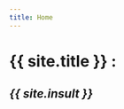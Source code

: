 ```yaml
---
title: Home
---
```


<html>
  <head>
    <meta charset="utf-8">
    <title>{{ page.title }}</title>
  </head>
  <body>
    <h1>{{ site.title }} :</h1>
	<p>
	<h2><i>{{ site.insult }}</i></h2>
  </body>
</html>
